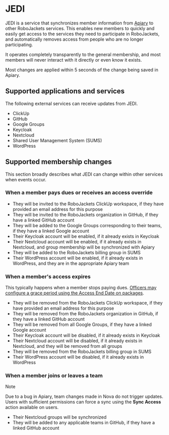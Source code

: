 # JEDI

JEDI is a service that synchronizes member information from [Apiary](https://github.com/RoboJackets/apiary) to other RoboJackets services. This enables new members to quickly and easily get access to the services they need to participate in RoboJackets, and automatically removes access from people who are no longer participating.

It operates completely transparently to the general membership, and most members will never interact with it directly or even know it exists.

Most changes are applied within 5 seconds of the change being saved in Apiary.

## Supported applications and services

The following external services can receive updates from JEDI.

- ClickUp
- GitHub
- Google Groups
- Keycloak
- Nextcloud
- Shared User Management System (SUMS)
- WordPress

## Supported membership changes

This section broadly describes what JEDI can change within other services when events occur.

### When a member pays dues or receives an access override

- They will be invited to the RoboJackets ClickUp workspace, if they have provided an email address for this purpose
- They will be invited to the RoboJackets organization in GitHub, if they have a linked GitHub account
- They will be added to the Google Groups corresponding to their teams, if they have a linked Google account
- Their Keycloak account will be enabled, if it already exists in Keycloak
- Their Nextcloud account will be enabled, if it already exists in Nextcloud, and group membership will be synchronized with Apiary
- They will be added to the RoboJackets billing group in SUMS
- Their WordPress account will be enabled, if it already exists in WordPress, and they are in the appropriate Apiary team

### When a member's access expires

This typically happens when a member stops paying dues. [Officers may configure a grace period using the Access End Date on packages](https://my.robojackets.org/docs/officers/dues/setup/#set-dues-deadlines).

- They will be removed from the RoboJackets ClickUp workspace, if they have provided an email address for this purpose
- They will be removed from the RoboJackets organization in GitHub, if they have a linked GitHub account
- They will be removed from all Google Groups, if they have a linked Google account
- Their Keycloak account will be disabled, if it already exists in Keycloak
- Their Nextcloud account will be disabled, if it already exists in Nextcloud, and they will be removed from all groups
- They will be removed from the RoboJackets billing group in SUMS
- Their WordPress account will be disabled, if it already exists in WordPress

### When a member joins or leaves a team

> [!NOTE]  
> Due to a bug in Apiary, team changes made in Nova do not trigger updates. Users with sufficient permissions can force a sync using the **Sync Access** action available on users.

- Their Nextcloud groups will be synchronized
- They will be added to any applicable teams in GitHub, if they have a linked GitHub account
